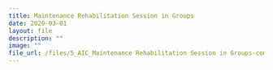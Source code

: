 ```yaml
---
title: Maintenance Rehabilitation Session in Groups
date: 2020-03-01
layout: file
description: ""
image: ""
file_url: /files/5_AIC_Maintenance Rehabilitation Session in Groups-combine.pdf
---
```

